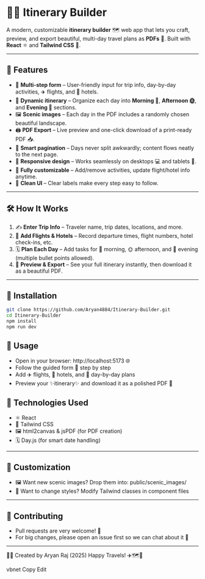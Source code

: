 # 🧳✨ Itinerary Builder

A modern, customizable **itinerary builder** 🗺️ web app that lets you craft, preview, and export beautiful, multi-day travel plans as **PDFs** 📄. Built with **React** ⚛️ and **Tailwind CSS** 🌈.

---

## 🌟 Features

- 🧭 **Multi-step form** – User-friendly input for trip info, day-by-day activities, ✈️ flights, and 🏨 hotels.
- 📆 **Dynamic itinerary** – Organize each day into **Morning 🌅**, **Afternoon 🌞**, and **Evening 🌙** sections.
- 🖼️ **Scenic images** – Each day in the PDF includes a randomly chosen beautiful landscape.
- 🖨️ **PDF Export** – Live preview and one-click download of a print-ready PDF 📥.
- 📄 **Smart pagination** – Days never split awkwardly; content flows neatly to the next page.
- 📱 **Responsive design** – Works seamlessly on desktops 💻 and tablets 📱.
- 🔧 **Fully customizable** – Add/remove activities, update flight/hotel info anytime.
- 🧼 **Clean UI** – Clear labels make every step easy to follow.

---

## 🛠️ How It Works

1. ✍️ **Enter Trip Info** – Traveler name, trip dates, locations, and more.
2. 🛫 **Add Flights & Hotels** – Record departure times, flight numbers, hotel check-ins, etc.
3. 🗓️ **Plan Each Day** – Add tasks for 🌅 morning, 🌞 afternoon, and 🌙 evening (multiple bullet points allowed).
4. 👀 **Preview & Export** – See your full itinerary instantly, then download it as a beautiful PDF.

---

## 🚀 Installation

```bash
git clone https://github.com/Aryan4884/Itinerary-Builder.git
cd Itinerary-Builder
npm install
npm run dev
```

## 🎯 Usage

- Open in your browser: http://localhost:5173 🌐
- Follow the guided form 📝 step by step
- Add ✈️ flights, 🏨 hotels, and 📅 day-by-day plans
- Preview your ✨itinerary✨ and download it as a polished PDF 📄

## 🧰 Technologies Used

- ⚛️ React
- 🎨 Tailwind CSS
- 🖼️ html2canvas & jsPDF (for PDF creation)
- 🗓️ Day.js (for smart date handling)
---
## 🎨 Customization

- 🖼️ Want new scenic images? Drop them into: public/scenic_images/
- 🎨 Want to change styles? Modify Tailwind classes in component files
---
## 🤝 Contributing
- Pull requests are very welcome! 🙌
- For big changes, please open an issue first so we can chat about it 💬
---
👨‍💻 Created by Aryan Raj (2025)
Happy Travels! ✈️🗺️📌

vbnet
Copy
Edit
